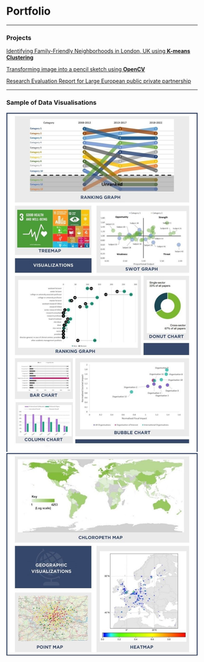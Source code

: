# Portfolio
---
### Projects
[Identifying Family-Friendly Neighborhoods in London, UK using **K-means Clustering**](https://github.com/kristy1620/Coursera_Capstone/blob/master/London_Data_Report.pdf)

[Transforming image into a pencil sketch using **OpenCV**](https://github.com/kristy1620/kristy1620.github.io/blob/main/documents/drawing_code.ipynb)

[Research Evaluation Report for Large European public private partnership](https://www.ihi.europa.eu/sites/default/files/uploads/Documents/About/Reports/IHI_Bibliometrics_Report_2023_Final.pdf)

---
### Sample of Data Visualisations
<a href="https://kristy1620.github.io/images/various_viz.jpg">
  <img src="images/various_viz.jpg"> 
</a>
 
<a href="https://kristy1620.github.io/images/geographic.jpg">
  <img src="images/geographic.jpg"> 
</a>
